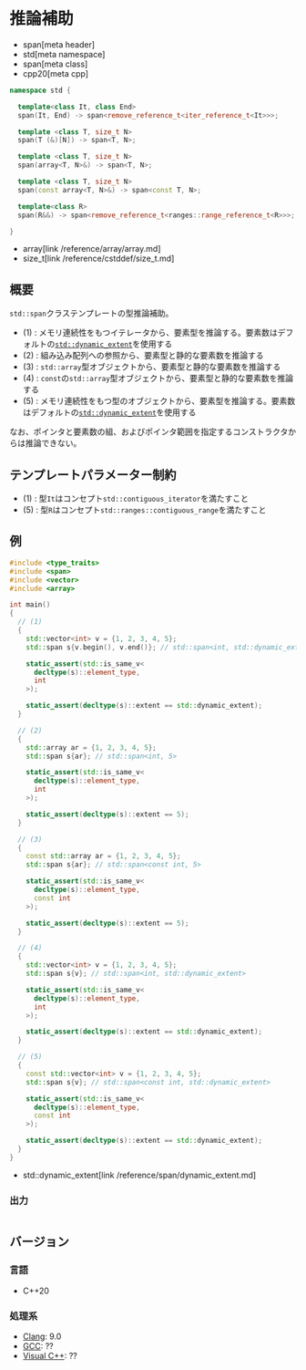 # 推論補助
* span[meta header]
* std[meta namespace]
* span[meta class]
* cpp20[meta cpp]

```cpp
namespace std {

  template<class It, class End>
  span(It, End) -> span<remove_reference_t<iter_reference_t<It>>>;     // (1)

  template <class T, size_t N>
  span(T (&)[N]) -> span<T, N>;                                        // (2)

  template <class T, size_t N>
  span(array<T, N>&) -> span<T, N>;                                    // (3)

  template <class T, size_t N>
  span(const array<T, N>&) -> span<const T, N>;                        // (4)

  template<class R>
  span(R&&) -> span<remove_reference_t<ranges::range_reference_t<R>>>; // (5)

}
```
* array[link /reference/array/array.md]
* size_t[link /reference/cstddef/size_t.md]

## 概要
`std::span`クラステンプレートの型推論補助。

- (1) : メモリ連続性をもつイテレータから、要素型を推論する。要素数はデフォルトの[`std::dynamic_extent`](/reference/span/dynamic_extent.md)を使用する
- (2) : 組み込み配列への参照から、要素型と静的な要素数を推論する
- (3) : `std::array`型オブジェクトから、要素型と静的な要素数を推論する
- (4) : `const`の`std::array`型オブジェクトから、要素型と静的な要素数を推論する
- (5) : メモリ連続性をもつ型のオブジェクトから、要素型を推論する。要素数はデフォルトの[`std::dynamic_extent`](/reference/span/dynamic_extent.md)を使用する

なお、ポインタと要素数の組、およびポインタ範囲を指定するコンストラクタからは推論できない。

## テンプレートパラメーター制約
- (1) : 型`It`はコンセプト`std::contiguous_­iterator`を満たすこと
- (5) : 型`R`はコンセプト`std::ranges​::​contiguous_­range`を満たすこと

## 例
```cpp example
#include <type_traits>
#include <span>
#include <vector>
#include <array>

int main()
{
  // (1)
  {
    std::vector<int> v = {1, 2, 3, 4, 5};
    std::span s{v.begin(), v.end()}; // std::span<int, std::dynamic_extent>

    static_assert(std::is_same_v<
      decltype(s)::element_type,
      int
    >);

    static_assert(decltype(s)::extent == std::dynamic_extent);
  }

  // (2)
  {
    std::array ar = {1, 2, 3, 4, 5};
    std::span s{ar}; // std::span<int, 5>

    static_assert(std::is_same_v<
      decltype(s)::element_type,
      int
    >);

    static_assert(decltype(s)::extent == 5);
  }

  // (3)
  {
    const std::array ar = {1, 2, 3, 4, 5};
    std::span s{ar}; // std::span<const int, 5>

    static_assert(std::is_same_v<
      decltype(s)::element_type,
      const int
    >);

    static_assert(decltype(s)::extent == 5);
  }

  // (4)
  {
    std::vector<int> v = {1, 2, 3, 4, 5};
    std::span s{v}; // std::span<int, std::dynamic_extent>

    static_assert(std::is_same_v<
      decltype(s)::element_type,
      int
    >);

    static_assert(decltype(s)::extent == std::dynamic_extent);
  }

  // (5)
  {
    const std::vector<int> v = {1, 2, 3, 4, 5};
    std::span s{v}; // std::span<const int, std::dynamic_extent>

    static_assert(std::is_same_v<
      decltype(s)::element_type,
      const int
    >);

    static_assert(decltype(s)::extent == std::dynamic_extent);
  }
}
```
* std::dynamic_extent[link /reference/span/dynamic_extent.md]

### 出力
```
```

## バージョン
### 言語
- C++20

### 処理系
- [Clang](/implementation.md#clang): 9.0
- [GCC](/implementation.md#gcc): ??
- [Visual C++](/implementation.md#visual_cpp): ??
